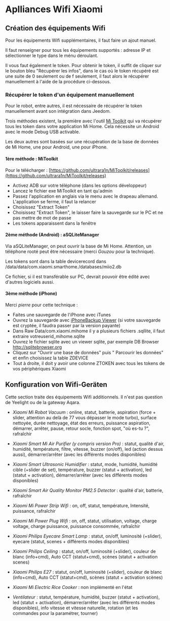 # Aplliances Wifi Xiaomi

## Création des équipements Wifi

Pour les équipements Wifi supplémentaires, il faut faire un ajout manuel.

Il faut renseigner pour tous les équipements supportés : adresse IP et sélectionner le type dans le ménu déroulant.

Il vous faut également le token. Pour obtenir le token, il suffit de cliquer sur le bouton bleu "Récupérer les infos", dans le cas où le token récupéré est une suite de 0 seulement ou de f seulement, il faut alors le récupérer manuellement à l'aide de la procédure ci-dessous.

### Récupérer le token d'un équipement manuellement

Pour le robot, entre autres, il est nécessaire de récupérer le token manuellement avant son intégration dans Jeedom.

Trois méthodes existent, la première avec l'outil [Mi Toolkit](https://github.com/ultrara1n/MiToolkit) qui va récupérer tous les token dans votre application Mi Home. Cela nécessite un Android avec le mode Debug USB activable.

Les deux autres sont basées sur une récupération de la base de données de Mi Home, une pour Android, une pour iPhone.

#### 1ère méthode : MiToolkit

Pour le télécharger : [https://github.com/ultrara1n/MiToolkit/releases](https://github.com/ultrara1n/MiToolkit/releases)

* Activez ADB sur votre téléphone (dans les options développeur)
* Lancez le fichier exe MiToolkit en tant qu'admin
* Passez l'application en anglais via le menu avec le drapeau allemand. L'application se ferme, il faut la relancer
* Choisissez "Extract Token"
* Choisissez "Extract Token", le laisser faire la sauvegarde sur le PC et ne pas mettre de mot de passe
* Les tokens apparaissent dans la fenêtre

#### 2ème méthode (Android) : aSQLiteManager

Via aSQLiteManager, on peut ouvrir la base de Mi Home. Attention, un téléphone rooté peut être nécessaire (merci _Gouzou_ pour la technique).

Les tokens sont dans la table devicerecord dans /data/data/com.xiaomi.smarthome./databases/miio2.db

Ce fichier, si il est transférable sur PC, devrait pouvoir être édité avec d'autres logiciels aussi.

#### 3ème méthode (iPhone)

Merci _pierre_ pour cette technique :

* Faites une sauvegarde de l'iPhone avec iTunes
* Ouvrez la sauvegarde avec [iPhoneBackup Viewer](http://www.imactools.com/iphonebackupviewer/) (si votre sauvegarde est cryptée, il faudra passer par la version payante)
* Dans Raw Data/com.xiaomi.mihome il y a plusieurs fichiers .sqllite, il faut extraire votreuserid_mihome.sqlite
* Ouvrez le fichier sqlite avec un viewer sqlite, par exemple DB Browser http://sqlitebrowser.org
* Cliquez sur "Ouvrir une base de données" puis " Parcourir les données" et enfin choisissez la table ZDEVICE
* Tout à droite, il doit y avoir une colonne ZTOKEN avec tous les tokens de vos périphériques Xiaomi

## Konfiguration von Wifi-Geräten

Cette section traite des équipements Wifi additionnels. Il n'est pas question de Yeelight ou de la gateway Aqara.

* *Xiaomi Mi Robot Vacuum* : online, statut, batterie, aspiration (force + slider, attention au delà de 77 vous dépasser le mode turbo), surface nettoyée, durée nettoyage, état des erreurs, puissance aspiration, démarrer, arrêter, pause, retour socle, fonction spot, "où es-tu ?", rafraîchir

* *Xiaomi Smart Mi Air Purifier (y compris version Pro)* : statut, qualité d'air, humidité, température, filtre, vitesse, buzzer (on/off), led (action dessus aussi), démarrer/arrêter (avec les différents modes disponibles)

* *Xiaomi Smart Ultrasonic Humidifier* : statut, mode, humidité, humidité cible (+slider de set), température, buzzer (statut + activation), led (statut + activation), démarrer/arrêter (avec les différents modes disponibles)

* *Xiaomi Smart Air Quality Monitor PM2.5 Detector* : qualité d'air, batterie, rafraîchir

* *Xiaomi Mi Power Strip Wifi* : on, off, statut, température, Intensité, puissance, rafraîchir

* *Xiaomi Mi Power Plug Wifi* : on, off, statut, utilisation, voltage, charge voltage, charge puissance, puissance consommée, rafraîchir

* *Xiaomi Philips Eyecare Smart Lamp* : statut, on/off, luminosité (+slider), eyecare (statut, scenes + différents modes disponibles)

* *Xiaomi Philips Ceiling* : statut, on/off, luminosité (+slider), couleur de blanc (info+cmd), Auto CCT (statut+cmd), scènes (statut + activation scenes)

* *Xiaomi Philips E27* : statut, on/off, luminosité (+slider), couleur de blanc (info+cmd), Auto CCT (statut+cmd), scènes (statut + activation scènes)

* *Xiaomi Mi Electric Rice Cooker* : non implémenté en l'état

* *Ventilateur* : statut, température, humidité, buzzer (statut + activation), led (statut + activation), démarrer/arrêter (avec les différents modes disponibles), info vitesse et vitesse naturelle, rotation (et les commandes pour la paramétrer, tourner)